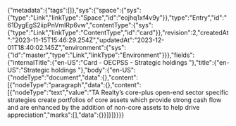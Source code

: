 {"metadata":{"tags":[]},"sys":{"space":{"sys":{"type":"Link","linkType":"Space","id":"eojhq1xf4v9y"}},"type":"Entry","id":"61DygEgS2iipPnVmlRp6vw","contentType":{"sys":{"type":"Link","linkType":"ContentType","id":"card"}},"revision":2,"createdAt":"2023-11-15T15:46:29.254Z","updatedAt":"2023-12-01T18:40:02.145Z","environment":{"sys":{"id":"master","type":"Link","linkType":"Environment"}}},"fields":{"internalTitle":{"en-US":"Card - OECPSS - Strategic holdings "},"title":{"en-US":"Strategic holdings "},"body":{"en-US":{"nodeType":"document","data":{},"content":[{"nodeType":"paragraph","data":{},"content":[{"nodeType":"text","value":"TA Realty’s core-plus open-end sector specific strategies create portfolios of core assets which provide strong cash flow and are enhanced by the addition of non-core assets to help drive appreciation","marks":[],"data":{}}]}]}}}}